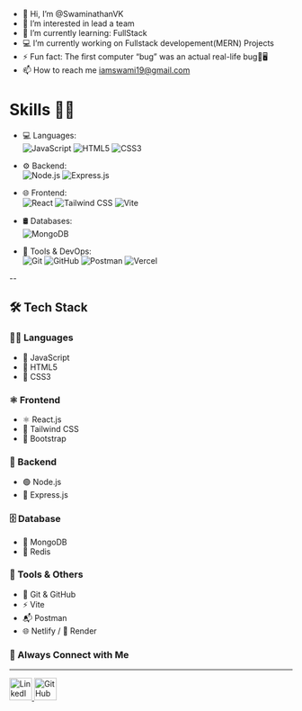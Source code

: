 - 👋 Hi, I’m @SwaminathanVK
- 👀 I’m interested in lead a team
- 🌱 I’m currently learning: FullStack
- 💻 I’m currently working on Fullstack developement(MERN) Projects
- ⚡ Fun fact: The first computer “bug” was an actual real-life bug🤔🖥
- 📫 How to reach me iamswami19@gmail.com

# Skills 🤹🏻 

- 💻 Languages:  
  ![JavaScript](https://img.shields.io/badge/-JavaScript-yellow?logo=javascript&logoColor=black)
  ![HTML5](https://img.shields.io/badge/-HTML5-orange?logo=html5&logoColor=white)
  ![CSS3](https://img.shields.io/badge/-CSS3-blue?logo=css3&logoColor=white)

- ⚙️ Backend:  
  ![Node.js](https://img.shields.io/badge/-Node.js-green?logo=node.js&logoColor=white)
  ![Express.js](https://img.shields.io/badge/-Express.js-black?logo=express&logoColor=white)

- 🌐 Frontend:  
  ![React](https://img.shields.io/badge/-React-20232A?logo=react)
  ![Tailwind CSS](https://img.shields.io/badge/-TailwindCSS-38bdf8?logo=tailwind-css&logoColor=white)
  ![Vite](https://img.shields.io/badge/-Vite-646cff?logo=vite&logoColor=white)

- 🛢 Databases:  
  ![MongoDB](https://img.shields.io/badge/-MongoDB-47A248?logo=mongodb&logoColor=white)

- 🔐 Tools & DevOps:  
  ![Git](https://img.shields.io/badge/-Git-F05032?logo=git&logoColor=white)
  ![GitHub](https://img.shields.io/badge/-GitHub-181717?logo=github&logoColor=white)
  ![Postman](https://img.shields.io/badge/-Postman-FF6C37?logo=postman&logoColor=white)
  ![Vercel](https://img.shields.io/badge/-Vercel-black?logo=vercel&logoColor=white)

</div>
--

## 🛠️ Tech Stack

### 👨‍💻 Languages
- 💛 JavaScript
- 🧱 HTML5
- 🎨 CSS3

### ⚛️ Frontend
- ⚛️ React.js
- 💨 Tailwind CSS
- 🎀 Bootstrap

### 🧠 Backend
- 🟢 Node.js
- 🚂 Express.js

### 🗄️ Database
- 🍃 MongoDB
- 🔴 Redis

### 🔧 Tools & Others
- 🐙 Git & GitHub
- ⚡ Vite
- 📬 Postman
- 🌐 Netlify / 🔄 Render


### 🤝 Always Connect with Me

<hr/>

<p align="left">
  <a href="https://www.linkedin.com/in/swaminathan-vk/" target="_blank">
    <img src="https://cdn.jsdelivr.net/gh/devicons/devicon/icons/linkedin/linkedin-original.svg" alt="LinkedIn" width="40" height="40"/>
  </a>
  
  <a href="https://github.com/SwaminathanVK" target="_blank">
    <img src="https://cdn.jsdelivr.net/gh/devicons/devicon/icons/github/github-original.svg" alt="GitHub" width="40" height="40"/>
  </a>
</p>
    

<!---
SwaminathanVK/SwaminathanVK is a ✨ special ✨ repository because its `README.md` (this file) appears on your GitHub profile.
You can click the Preview link to take a look at your changes.
--->


